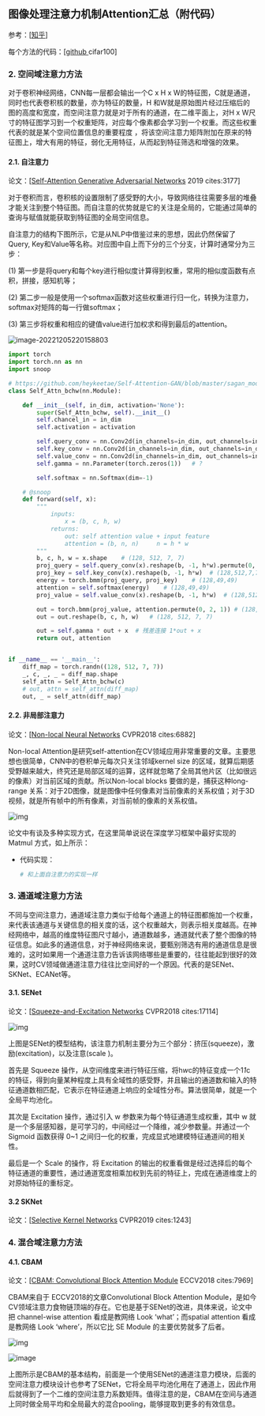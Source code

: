 ## 图像处理注意力机制Attention汇总（附代码）

参考：[[知乎](https://zhuanlan.zhihu.com/p/388122250)]

每个方法的代码：[[github ](https://github.com/ZhugeKongan/Attention-mechanism-implementation) cifar100]



### 2. 空间域注意力方法

对于卷积神经网络，CNN每一层都会输出一个C x H x W的特征图，C就是通道，同时也代表卷积核的数量，亦为特征的数量，H 和W就是原始图片经过压缩后的图的高度和宽度，而空间注意力就是对于所有的通道，在二维平面上，对H x W尺寸的特征图学习到一个权重矩阵，对应每个像素都会学习到一个权重。而这些权重代表的就是某个空间位置信息的重要程度 ，将该空间注意力矩阵附加在原来的特征图上，增大有用的特征，弱化无用特征，从而起到特征筛选和增强的效果。

#### 2.1. 自注意力

论文：[[Self-Attention Generative Adversarial Networks](http://proceedings.mlr.press/v97/zhang19d/zhang19d.pdf) 2019 cites:3177]

对于卷积而言，卷积核的设置限制了感受野的大小，导致网络往往需要多层的堆叠才能关注到整个特征图。而自注意的优势就是它的关注是全局的，它能通过简单的查询与赋值就能获取到特征图的全局空间信息。

自注意力的结构下图所示，它是从NLP中借鉴过来的思想，因此仍然保留了Query, Key和Value等名称。对应图中自上而下分的三个分支，计算时通常分为三步：

(1) 第一步是将query和每个key进行相似度计算得到权重，常用的相似度函数有点积，拼接，感知机等；

(2) 第二步一般是使用一个softmax函数对这些权重进行归一化，转换为注意力，softmax对矩阵的每一行做softmax；

(3) 第三步将权重和相应的键值value进行加权求和得到最后的attention。

![image-20221205220158803](./pic/image-20221205220158803.png)

```python
import torch
import torch.nn as nn
import snoop

# https://github.com/heykeetae/Self-Attention-GAN/blob/master/sagan_models.py
class Self_Attn_bchw(nn.Module):

    def __init__(self, in_dim, activation='None'):
        super(Self_Attn_bchw, self).__init__()
        self.chancel_in = in_dim
        self.activation = activation

        self.query_conv = nn.Conv2d(in_channels=in_dim, out_channels=in_dim // 8, kernel_size=1)
        self.key_conv = nn.Conv2d(in_channels=in_dim, out_channels=in_dim // 8, kernel_size=1)
        self.value_conv = nn.Conv2d(in_channels=in_dim, out_channels=in_dim, kernel_size=1)
        self.gamma = nn.Parameter(torch.zeros(1))   # ?

        self.softmax = nn.Softmax(dim=-1)

    # @snoop
    def forward(self, x):
        """
            inputs:
                x = (b, c, h, w)
            returns:
                out: self attention value + input feature
                attention = (b, n, n)     n = h * w
        """
        b, c, h, w = x.shape    # (128, 512, 7, 7)
        proj_query = self.query_conv(x).reshape(b, -1, h*w).permute(0, 2, 1)    # (128,512,7,7)->(128,64,7,7)->(128,64,49)->(128,49,64)
        proj_key = self.key_conv(x).reshape(b, -1, h*w)  # (128,512,7,7)->(128,64,7,7)->(128,64,49)
        energy = torch.bmm(proj_query, proj_key)    # (128,49,49)
        attention = self.softmax(energy)    # (128,49,49)
        proj_value = self.value_conv(x).reshape(b, -1, h*w)  # (128,512,7,7)->(128,512,49)

        out = torch.bmm(proj_value, attention.permute(0, 2, 1)) # (128,512,49)
        out = out.reshape(b, c, h, w)   # (128, 512, 7, 7)

        out = self.gamma * out + x  # 残差连接 1*out + x
        return out, attention


if __name__ == '__main__':
    diff_map = torch.randn((128, 512, 7, 7))
    _, c, _, _ = diff_map.shape
    self_attn = Self_Attn_bchw(c)
    # out, attn = self_attn(diff_map)
    out, _ = self_attn(diff_map)

```



#### 2.2. 非局部注意力

论文：[[Non-local Neural Networks](https://arxiv.org/pdf/1711.07971) CVPR2018 cites:6882]

Non-local Attention是研究self-attention在CV领域应用非常重要的文章。主要思想也很简单，CNN中的卷积单元每次只关注邻域kernel size 的区域，就算后期感受野越来越大，终究还是局部区域的运算，这样就忽略了全局其他片区（比如很远的像素）对当前区域的贡献。所以Non-local blocks 要做的是，捕获这种long-range 关系：对于2D图像，就是图像中任何像素对当前像素的关系权值；对于3D视频，就是所有帧中的所有像素，对当前帧的像素的关系权值。

![img](./pic/v2-5f7b1c1f7ebfb5ac588260f6316f4e0c_720w.webp)

论文中有谈及多种实现方式，在这里简单说说在深度学习框架中最好实现的Matmul 方式，如上所示：

- 代码实现：

  ```python
  # 和上面自注意力的实现一样
  ```

### 3. 通道域注意力方法

不同与空间注意力，通道域注意力类似于给每个通道上的特征图都施加一个权重，来代表该通道与关键信息的相关度的话，这个权重越大，则表示相关度越高。在神经网络中，越高的维度特征图尺寸越小，通道数越多，通道就代表了整个图像的特征信息。如此多的通道信息，对于神经网络来说，要甄别筛选有用的通道信息是很难的，这时如果用一个通道注意力告诉该网络哪些是重要的，往往能起到很好的效果，这时CV领域做通道注意力往往比空间好的一个原因。代表的是SENet、SKNet、ECANet等。

#### 3.1. SENet

论文：[[Squeeze-and-Excitation Networks](https://arxiv.org/pdf/1709.01507) CVPR2018 cites:17114]

![img](./pic/v2-b6be5cc41a77e6328ccfb9c14a866fdf_720w.webp)

上图是SENet的模型结构，该注意力机制主要分为三个部分：挤压(squeeze)，激励(excitation)，以及注意(scale )。

首先是 Squeeze 操作，从空间维度来进行特征压缩，将h*w*c的特征变成一个1*1*c的特征，得到向量某种程度上具有全域性的感受野，并且输出的通道数和输入的特征通道数相匹配，它表示在特征通道上响应的全域性分布。算法很简单，就是一个全局平均池化。

其次是 Excitation 操作，通过引入 w 参数来为每个特征通道生成权重，其中 w 就是一个多层感知器，是可学习的，中间经过一个降维，减少参数量。并通过一个 Sigmoid 函数获得 0~1 之间归一化的权重，完成显式地建模特征通道间的相关性。

最后是一个 Scale 的操作，将 Excitation 的输出的权重看做是经过选择后的每个特征通道的重要性，通过通道宽度相乘加权到先前的特征上，完成在通道维度上的对原始特征的重标定。

#### 3.2 SKNet

论文：[[Selective Kernel Networks](https://arxiv.org/pdf/1903.06586) CVPR2019 cites:1243]

### 4. 混合域注意力方法

#### 4.1. CBAM

论文：[[CBAM: Convolutional Block Attention Module](https://arxiv.org/pdf/1807.06521) ECCV2018 cites:7969]

CBAM来自于 ECCV2018的文章Convolutional Block Attention Module，是如今CV领域注意力食物链顶端的存在。它也是基于SENet的改进，具体来说，论文中把 channel-wise attention 看成是教网络 Look ‘what’；而spatial attention 看成是教网络 Look ‘where’，所以它比 SE Module 的主要优势就多了后者。

![img](./pic/v2-acb491b68cc9cd6531413c5af2dcc843_720w.webp)

![image](./pic/125029579-779a3380-e0bc-11eb-9940-c2235aad367f.png)

上图所示是CBAM的基本结构，前面是一个使用SENet的通道注意力模块，后面的空间注意力模块设计也参考了SENet，它将全局平均池化用在了通道上，因此作用后就得到了一个二维的空间注意力系数矩阵。值得注意的是，CBAM在空间与通道上同时做全局平均和全局最大的混合pooling，能够提取到更多的有效信息。